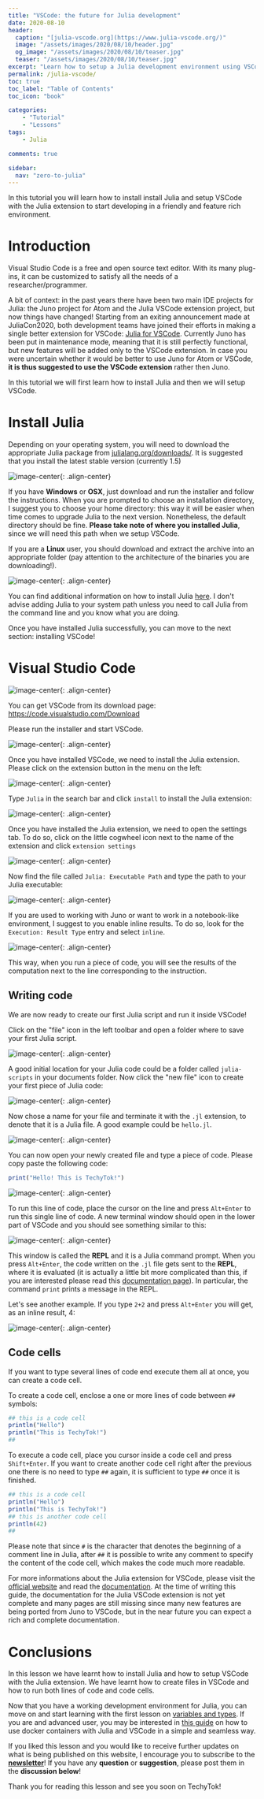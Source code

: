 ```yaml
---
title: "VSCode: the future for Julia development"
date: 2020-08-10
header:
  caption: "[julia-vscode.org](https://www.julia-vscode.org/)"
  image: "/assets/images/2020/08/10/header.jpg"
  og_image: "/assets/images/2020/08/10/teaser.jpg"
  teaser: "/assets/images/2020/08/10/teaser.jpg"
excerpt: "Learn how to setup a Julia development environment using VSCode."
permalink: /julia-vscode/
toc: true
toc_label: "Table of Contents"
toc_icon: "book"

categories:
    - "Tutorial"
    - "Lessons"
tags:
    - Julia

comments: true

sidebar:
  nav: "zero-to-julia"
---
```


In this tutorial you will learn how to install install Julia and setup VSCode with the Julia extension to start developing in a friendly and feature rich environment.

# Introduction 

Visual Studio Code is a free and open source text editor. With its many plug-ins, it can be customized to satisfy all the needs of a researcher/programmer.

A bit of context: in the past years there have been two main IDE projects for Julia: the Juno project for Atom and the Julia VSCode extension project, but now things have changed! Starting from an exiting announcement made at JuliaCon2020, both development teams have joined their efforts in making a single better extension for VSCode: [Julia for VSCode](https://www.julia-vscode.org/). Currently Juno has been put in maintenance mode, meaning that it is still perfectly functional, but new features will be added only to the VSCode extension. In case you were uncertain whether it would be better to use Juno for Atom or VSCode, **it is thus suggested to use the VSCode extension** rather then Juno.

In this tutorial we will first learn how to install Julia and then we will setup VSCode. 

# Install Julia

Depending on your operating system, you will need to download the appropriate Julia package from [julialang.org/downloads/](https://julialang.org/downloads/). It is suggested that you install the latest stable version (currently 1.5)

![image-center](/assets/images/2020/08/10/fig1-julia-download.png){: .align-center}

If you have **Windows** or **OSX**, just download and run the installer and follow the instructions. When you are prompted to choose an installation directory, I suggest you to choose your home directory: this way it will be easier when time comes to upgrade Julia to the next version. Nonetheless, the default directory should be fine. **Please take note of where you installed Julia**, since we will need this path when we setup VSCode.

If you are a **Linux** user, you should download and extract the archive into an appropriate folder (pay attention to the architecture of the binaries you are downloading!). 

![image-center](/assets/images/2020/08/10/fig1b-julia-installation.png){: .align-center}

You can find additional information on how to install Julia [here](https://julialang.org/downloads/platform/). I don't advise adding Julia to your system path unless you need to call Julia from the command line and you know what you are doing. 

Once you have installed Julia successfully, you can move to the next section: installing VSCode!

# Visual Studio Code

![image-center](/assets/images/2020/08/10/fig2-vscode.png){: .align-center}

You can get VSCode from its download page: https://code.visualstudio.com/Download

Please run the installer and start VSCode.

![image-center](/assets/images/2020/08/10/fig3-vscode.png){: .align-center}

Once you have installed VSCode, we need to install the Julia extension. Please click on the extension button in the menu on the left:

![image-center](/assets/images/2020/08/10/fig4-extension.png){: .align-center}

Type `Julia` in the search bar and click `install` to install the Julia extension:

![image-center](/assets/images/2020/08/10/fig5-julia.png){: .align-center}

Once you have installed the Julia extension, we need to open the settings tab. To do so, click on the little cogwheel icon next to the name of the extension and click `extension settings`

![image-center](/assets/images/2020/08/10/fig6-julia-settings-1.png){: .align-center}

Now find the file called `Julia: Executable Path` and type the path to your Julia executable:

![image-center](/assets/images/2020/08/10/fig7-julia-settings-2.png){: .align-center}

If you are used to working with Juno or want to work in a notebook-like environment, I suggest to you enable inline results. To do so, look for the `Execution: Result Type` entry and select `inline`. 

![image-center](/assets/images/2020/08/10/fig8-julia-settings-3.png){: .align-center}

This way, when you run a piece of code, you will see the results of the computation next to the line corresponding to the instruction.

## Writing code

We are now ready to create our first Julia script and run it inside VSCode!

Click on the "file" icon in the left toolbar and open a folder where to save your first Julia script. 

![image-center](/assets/images/2020/08/10/fig9-explorer.png){: .align-center}

A good initial location for your Julia code could be a folder called `julia-scripts` in your documents folder. Now click the "new file" icon to create your first piece of Julia code:

![image-center](/assets/images/2020/08/10/fig10-new-file.png){: .align-center} 

Now chose a name for your file and terminate it with the `.jl` extension, to denote that it is a Julia file. A good example could be `hello.jl`.

![image-center](/assets/images/2020/08/10/fig11-new-file-hello.png){: .align-center} 

You can now open your newly created file and type a piece of code. Please copy paste the following code:

```Julia
print("Hello! This is TechyTok!")
```

![image-center](/assets/images/2020/08/10/fig12-new-file-hello-2.png){: .align-center} 

To run this line of code, place the cursor on the line and press `Alt+Enter` to run this single line of code. A new terminal window should open in the lower part of VSCode and you should see something similar to this:

![image-center](/assets/images/2020/08/10/fig13-new-file-hello-3.png){: .align-center} 

This window is called the **REPL** and it is a Julia command prompt. When you press `Alt+Enter`, the code written on the `.jl` file gets sent to the **REPL**, where it is evaluated (it is actually a little bit more complicated than this, if you are interested please read this [documentation page](https://www.julia-vscode.org/docs/stable/userguide/runningcode/#Julia:-Execute-Code-Block-(AltEnter)-1)). In particular, the command `print` prints a message in the REPL. 

Let's see another example. If you type `2+2` and press `Alt+Enter` you will get, as an inline result, 4:

![image-center](/assets/images/2020/08/10/fig14-new-file-hello-4.png){: .align-center} 

## Code cells 

If you want to type several lines of code end execute them all at once, you can create a code cell.

To create a code cell, enclose a one or more lines of code between `##` symbols:

```julia
## this is a code cell
println("Hello")
println("This is TechyTok!")
##
```

To execute a code cell, place you cursor inside a code cell and press `Shift+Enter`. If you want to create another code cell right after the previous one there is no need to type `##` again, it is sufficient to type `##` once it is finished.

```julia	
## this is a code cell
println("Hello")
println("This is TechyTok!")
## this is another code cell
println(42)
##
```

Please note that since `#` is the character that denotes the beginning of a comment line in Julia, after `##` it is possible to write any comment to specify the content of the code cell, which makes the code much more readable. 

For more informations about the Julia extension for VSCode, please visit the [official website](https://www.julia-vscode.org/) and read the [documentation](https://www.julia-vscode.org/docs/stable/). At the time of writing this guide, the documentation for the Julia VSCode extension is not yet complete and many pages are still missing since many new features are being ported from Juno to VSCode, but in the near future you can expect a rich and complete documentation. 


# Conclusions

In this lesson we have learnt how to install Julia and how to setup VSCode with the Julia extension. We have learnt how to create files in VSCode and how to run both lines of code and code cells. 

Now that you have a working development environment for Julia, you can move on and start learning with the first lesson on [variables and types](https://techytok.com/lesson-variables-and-types/). If you are and advanced user, you may be interested in [this guide](https://techytok.com/from-zero-to-julia-using-docker/) on how to use docker containers with Julia and VSCode in a simple and seamless way.  

If you liked this lesson and you would like to receive further updates on what is being published on this website, I encourage you to subscribe to the [**newsletter**]( https://techytok.com/newsletter/ )! If you have any **question** or **suggestion**, please post them in the **discussion below**!

Thank you for reading this lesson and see you soon on TechyTok!
